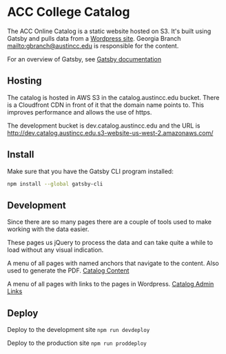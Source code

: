 # ACC College Catalog

The ACC Online Catalog is a static website hosted on S3. It's built using Gatsby and pulls data from a [Wordpress site](https://devinstruction.austincc.edu/catalog). Georgia Branch <mailto:gbranch@austincc.edu> is responsible for the content.

For an overview of Gatsby, see [Gatsby documentation](https://www.gatsbyjs.org/docs/)

## Hosting

The catalog is hosted in AWS S3 in the catalog.austincc.edu bucket. There is a Cloudfront CDN in front of it that the domain name points to. This improves performance and allows the use of https.

The development bucket is dev.catalog.austincc.edu and the URL is <http://dev.catalog.austincc.edu.s3-website-us-west-2.amazonaws.com/>

## Install

Make sure that you have the Gatsby CLI program installed:

```sh
npm install --global gatsby-cli
```

## Development

Since there are so many pages there are a couple of tools used to make working with the data easier.

These pages us jQuery to process the data and can take quite a while to load without any visual indication.

A menu of all pages with named anchors that navigate to the content. Also used to generate the PDF. [Catalog Content](https://devinstruction.austincc.edu/catalog-test)

A menu of all pages with links to the pages in Wordpress. [Catalog Admin Links](https://devinstruction.austincc.edu/catalog-test/admin/)

## Deploy

Deploy to the development site `npm run devdeploy`

Deploy to the production site `npm run proddeploy`
